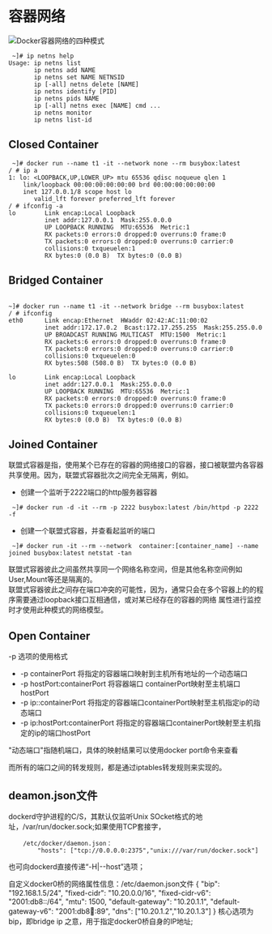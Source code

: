 # 容器网络  

![Docker容器网络的四种模式](http://www.selinux.tech/docker/docker-network.png)

```shell
 ~]# ip netns help 
Usage: ip netns list
       ip netns add NAME
       ip netns set NAME NETNSID
       ip [-all] netns delete [NAME]
       ip netns identify [PID]
       ip netns pids NAME
       ip [-all] netns exec [NAME] cmd ...
       ip netns monitor
       ip netns list-id
```

## Closed Container   

```shell
 ~]# docker run --name t1 -it --network none --rm busybox:latest
/ # ip a
1: lo: <LOOPBACK,UP,LOWER_UP> mtu 65536 qdisc noqueue qlen 1
    link/loopback 00:00:00:00:00:00 brd 00:00:00:00:00:00
    inet 127.0.0.1/8 scope host lo
       valid_lft forever preferred_lft forever
/ # ifconfig -a
lo        Link encap:Local Loopback  
          inet addr:127.0.0.1  Mask:255.0.0.0
          UP LOOPBACK RUNNING  MTU:65536  Metric:1
          RX packets:0 errors:0 dropped:0 overruns:0 frame:0
          TX packets:0 errors:0 dropped:0 overruns:0 carrier:0
          collisions:0 txqueuelen:1 
          RX bytes:0 (0.0 B)  TX bytes:0 (0.0 B)
```

## Bridged Container 


```shell

~]# docker run --name t1 -it --network bridge --rm busybox:latest
/ # ifconfig
eth0      Link encap:Ethernet  HWaddr 02:42:AC:11:00:02  
          inet addr:172.17.0.2  Bcast:172.17.255.255  Mask:255.255.0.0
          UP BROADCAST RUNNING MULTICAST  MTU:1500  Metric:1
          RX packets:6 errors:0 dropped:0 overruns:0 frame:0
          TX packets:0 errors:0 dropped:0 overruns:0 carrier:0
          collisions:0 txqueuelen:0 
          RX bytes:508 (508.0 B)  TX bytes:0 (0.0 B)

lo        Link encap:Local Loopback  
          inet addr:127.0.0.1  Mask:255.0.0.0
          UP LOOPBACK RUNNING  MTU:65536  Metric:1
          RX packets:0 errors:0 dropped:0 overruns:0 frame:0
          TX packets:0 errors:0 dropped:0 overruns:0 carrier:0
          collisions:0 txqueuelen:1 
          RX bytes:0 (0.0 B)  TX bytes:0 (0.0 B)
```

## Joined Container   

联盟式容器是指，使用某个已存在的容器的网络接口的容器，接口被联盟内各容器共享使用。因为，联盟式容器批次之间完全无隔离，例如。
- 创建一个监听于2222端口的http服务器容器
```shell
 ~]# docker run -d -it --rm -p 2222 busybox:latest /bin/httpd -p 2222 -f
```  
- 创建一个联盟式容器，并查看起监听的端口

```shell
 ~]# docker run -it --rm --network  container:[container_name] --name joined busybox:latest netstat -tan 
```  

联盟式容器彼此之间虽然共享同一个网络名称空间，但是其他名称空间例如User,Mount等还是隔离的。  
联盟式容器彼此之间存在端口冲突的可能性，因为，通常只会在多个容器上的的程序需要通过loopback接口互相通信，或对某已经存在的容器的网络 属性进行监控时才使用此种模式的网络模型。  



## Open Container   

-p 选项的使用格式  
- -p containerPort 将指定的容器端口映射到主机所有地址的一个动态端口  
- -p hostPort:containerPort 将容器端口 containerPort映射至主机端口hostPort
- -p ip::containerPort 将指定的容器端口containerPort映射至主机指定ip的动态端口  
- -p ip:hostPort:containerPort 将指定的容器端口containerPort映射至主机指定的ip的端口hostPort 

"动态端口"指随机端口，具体的映射结果可以使用docker port命令来查看  

而所有的端口之间的转发规则，都是通过iptables转发规则来实现的。 


## deamon.json文件
 
dockerd守护进程的C/S，其默认仅监听Unix SOcket格式的地址，/var/run/docker.sock;如果使用TCP套接字，

        /etc/docker/daemon.json：
            "hosts": ["tcp://0.0.0.0:2375","unix:///var/run/docker.sock"]
                
也可向dockerd直接传递“-H|--host”选项；
            
            
        
        
自定义docker0桥的网络属性信息：/etc/daemon.json文件
{
    "bip": "192.168.1.5/24",
    "fixed-cidr": "10.20.0.0/16",
    "fixed-cidr-v6": "2001:db8::/64",
    "mtu": 1500,
    "default-gateway": "10.20.1.1",
    "default-gateway-v6": "2001:db8:abcd::89",
    "dns": ["10.20.1.2","10.20.1.3"]
} 
核心选项为bip，即bridge ip 之意，用于指定docker0桥自身的IP地址;








